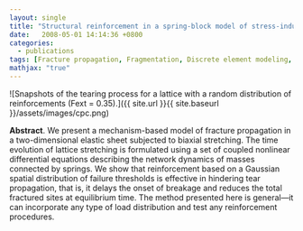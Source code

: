 ```yaml
---
layout: single
title: "Structural reinforcement in a spring-block model of stress-induced fracture propagation"
date:   2008-05-01 14:14:36 +0800
categories: 
  - publications
tags: [Fracture propagation, Fragmentation, Discrete element modeling, Reinforcement, Lattice models]
mathjax: "true"
---
```


![Snapshots of the tearing process for a lattice with a random distribution of reinforcements (Fext = 0.35).]({{ site.url }}{{ site.baseurl }}/assets/images/cpc.png)

**Abstract**. We present a mechanism-based model of fracture propagation in a two-dimensional elastic sheet subjected to biaxial stretching. The time evolution of lattice stretching is formulated using a set of coupled nonlinear differential equations describing the network dynamics of masses connected by springs. We show that reinforcement based on a Gaussian spatial distribution of failure thresholds is effective in hindering tear propagation, that is, it delays the onset of breakage and reduces the total fractured sites at equilibrium time. The method presented here is general—it can incorporate any type of load distribution and test any reinforcement procedures.
